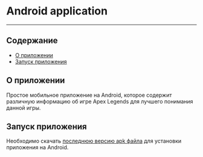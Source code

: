# Android application
--------------------------------------------------

## Содержание

- [О приложении](#о-приложении)
- [Запуск приложения](#запуск-приложения)

## О приложении

Простое мобильное приложение на Android, которое содержит различную информацию об игре Apex Legends для лучшего понимания данной игры.

## Запуск приложения

Необходимо скачать [последнюю версию apk файла](https://github.com/klOmzy/android-application/releases/tag/release) для установки приложения на Android.

